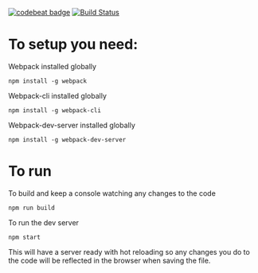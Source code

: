 [![codebeat badge](https://codebeat.co/badges/8fcb2c87-aa05-4c4b-b68b-ec1d4648b11e)](https://codebeat.co/projects/github-com-quimeraverde-homepage-master-e7d2d023-e9f9-43aa-8886-2e1018fff0c3)
[![Build Status](https://travis-ci.com/QuimeraVerde/homepage.svg?branch=master)](https://travis-ci.com/QuimeraVerde/homepage)

# To setup you need:
Webpack installed globally
```
npm install -g webpack
```

Webpack-cli installed globally
```
npm install -g webpack-cli
```

Webpack-dev-server installed globally
```
npm install -g webpack-dev-server
```

# To run

To build and keep a console watching any changes to the code
```
npm run build
```

To run the dev server
```
npm start
```

This will have a server ready with hot reloading so any changes you do to the code will be reflected in the browser when saving the file.